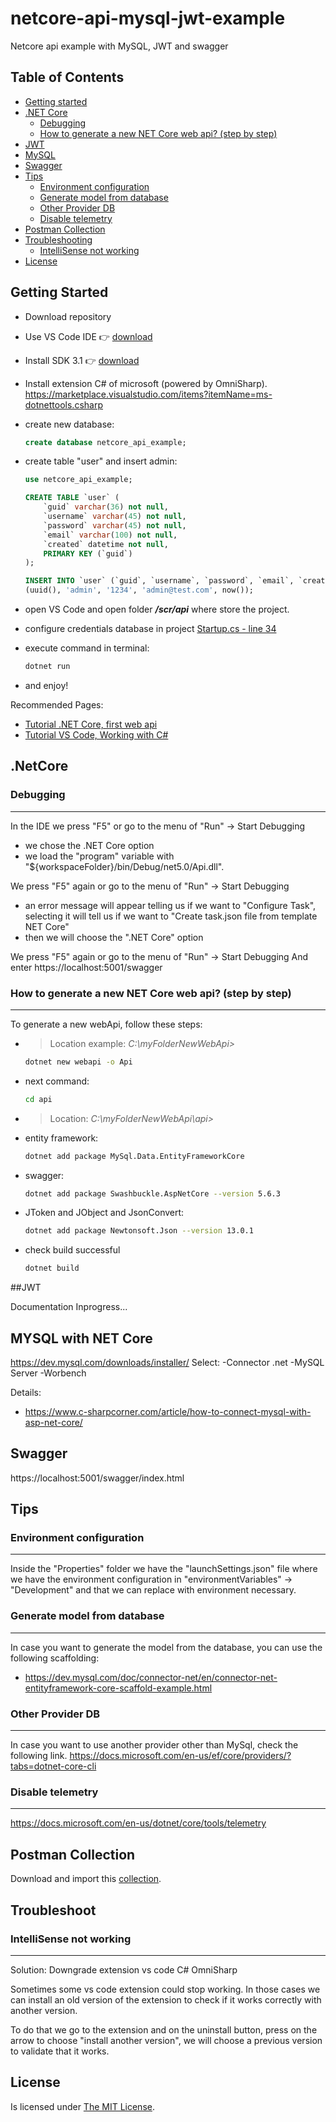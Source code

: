 # netcore-api-mysql-jwt-example
Netcore api example with MySQL, JWT and swagger

## Table of Contents
- [Getting started](#getting-started)
- [.NET Core](#net-core)
  - [Debugging](#debugging)
  - [How to generate a new NET Core web api? (step by step)](#how-to-generate-a-new-net-core-web-api-step-by-step)
- [JWT](#JWT)
- [MySQL](#mysql-with-net-core)
- [Swagger](#swagger)
- [Tips](#tips)
  - [Environment configuration](#environment-configuration)
  - [Generate model from database](#generate-model-from-database)
  - [Other Provider DB](#other-provider-db)
  - [Disable telemetry](#disable-telemetry)
- [Postman Collection](#postman-collection)
- [Troubleshooting](#troubleshooting)
  - [IntelliSense not working](#intelliSense-not-working)
- [License](#license)

## Getting Started

* Download repository
* Use VS Code IDE :point_right: [download](https://code.visualstudio.com/download)
* Install SDK 3.1 :point_right: [download](https://dotnet.microsoft.com/download/dotnet-core/thank-you/sdk-3.1.302-windows-x64-installer)
* Install extension C# of microsoft (powered by OmniSharp).
  https://marketplace.visualstudio.com/items?itemName=ms-dotnettools.csharp

* create new database: 
	```sql
	create database netcore_api_example;
	```
* create table "user" and insert admin:
	```sql
	use netcore_api_example;

	CREATE TABLE `user` (
		`guid` varchar(36) not null,
		`username` varchar(45) not null,
		`password` varchar(45) not null,
		`email` varchar(100) not null,
		`created` datetime not null,
		PRIMARY KEY (`guid`)
	);

	INSERT INTO `user` (`guid`, `username`, `password`, `email`, `created`) VALUES
	(uuid(), 'admin', '1234', 'admin@test.com', now());
	```
* open VS Code and open folder ***/scr/api*** where store the project.
* configure credentials database in project [Startup.cs - line 34](src/Api/Startup.cs)


* execute command in terminal:
	```bash
	dotnet run
	```
* and enjoy!
 
Recommended Pages:
* [Tutorial .NET Core, first web api](https://docs.microsoft.com/en-us/aspnet/core/tutorials/first-web-api?view=aspnetcore-5.0&tabs=visual-studio)
* [Tutorial VS Code, Working with C#](https://code.visualstudio.com/docs/languages/csharp)


## .NetCore

### Debugging
---
In the IDE we press "F5" or go to the menu of "Run" → Start Debugging
* we chose the .NET Core option
* we load the "program" variable with "${workspaceFolder}/bin/Debug/net5.0/Api.dll".

We press "F5" again or go to the menu of "Run" → Start Debugging
* an error message will appear telling us if we want to "Configure Task", selecting it will tell us if we want to "Create task.json file from template NET Core"
* then we will choose the ".NET Core" option

We press "F5" again or go to the menu of "Run" → Start Debugging And enter https://localhost:5001/swagger

### How to generate a new NET Core web api? (step by step)
---
To generate a new webApi, follow these steps:
  
- > Location example: _C:\myFolderNewWebApi>_
	```bash
	dotnet new webapi -o Api
	```
- next command:
	```bash
	cd api
	```
- >Location: _C:\myFolderNewWebApi\api>_

- entity framework:
	```bash
	dotnet add package MySql.Data.EntityFrameworkCore
	```
- swagger:
	```bash
	dotnet add package Swashbuckle.AspNetCore --version 5.6.3
	```
- JToken and JObject and JsonConvert:
	```bash
	dotnet add package Newtonsoft.Json --version 13.0.1
	```
- check build successful
	```bash
	dotnet build
	```

##JWT

Documentation Inprogress...

## MYSQL with NET Core
https://dev.mysql.com/downloads/installer/
Select:
-Connector .net
-MySQL Server
-Worbench

Details:
* https://www.c-sharpcorner.com/article/how-to-connect-mysql-with-asp-net-core/

## Swagger
  https://localhost:5001/swagger/index.html


## Tips

### Environment configuration
---
Inside the "Properties" folder we have the "launchSettings.json" file where we have the environment configuration in "environmentVariables" → "Development" and that we can replace with environment necessary.

### Generate model from database
---
In case you want to generate the model from the database, you can use the following scaffolding:
* https://dev.mysql.com/doc/connector-net/en/connector-net-entityframework-core-scaffold-example.html

### Other Provider DB
---
In case you want to use another provider other than MySql, check the following link.
  https://docs.microsoft.com/en-us/ef/core/providers/?tabs=dotnet-core-cli


### Disable telemetry
---
https://docs.microsoft.com/en-us/dotnet/core/tools/telemetry


## Postman Collection
Download and import this [collection](postman/NetCoreExample.postman_collection.json).


## Troubleshoot
### IntelliSense not working
---
Solution: Downgrade extension vs code C# OmniSharp

Sometimes some vs code extension could stop working. In those cases we can install an old version of the extension to check if it works correctly with another version.

To do that we go to the extension and on the uninstall button, press on the arrow to choose "install another version", we will choose a previous version to validate that it works.

## License

Is licensed under [The MIT License](LICENSE).
